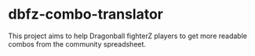 # dbfz-combo-translator
This project aims to help Dragonball fighterZ players to get more readable combos from the community spreadsheet.
